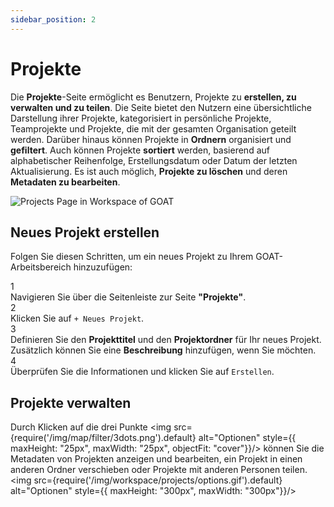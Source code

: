```yaml
---
sidebar_position: 2
---
```


# Projekte

Die **Projekte**-Seite ermöglicht es Benutzern, Projekte zu **erstellen, zu verwalten und zu teilen**. Die Seite bietet den Nutzern eine übersichtliche Darstellung ihrer Projekte, kategorisiert in persönliche Projekte, Teamprojekte und Projekte, die mit der gesamten Organisation geteilt werden. Darüber hinaus können Projekte in **Ordnern** organisiert und **gefiltert**. Auch können Projekte **sortiert** werden, basierend auf alphabetischer Reihenfolge, Erstellungsdatum oder Datum der letzten Aktualisierung. Es ist auch möglich, **Projekte zu löschen** und deren **Metadaten zu bearbeiten**.

<div style={{ display: 'flex', flexDirection: 'column', alignItems: 'center'}}>
  <img src={require('/img/workspace/projects/projects_general.png').default} alt="Projects Page in Workspace of GOAT" style={{ maxHeight: "auto", maxWidth: "auto", objectFit: "cover"}}/>

</div> 


## Neues Projekt erstellen
Folgen Sie diesen Schritten, um ein neues Projekt zu Ihrem GOAT-Arbeitsbereich hinzuzufügen:

<div class="step">
  <div class="step-number">1</div>
  <div class="content">Navigieren Sie über die Seitenleiste zur Seite <b>"Projekte"</b>.</div>
</div>

<div class="step">
  <div class="step-number">2</div>
  <div class="content">Klicken Sie auf <code>+ Neues Projekt</code>.</div>
</div>

<div class="step">
  <div class="step-number">3</div>
  <div class="content">Definieren Sie den <b>Projekttitel</b> und den <b>Projektordner</b> für Ihr neues Projekt. Zusätzlich können Sie eine <b>Beschreibung</b> hinzufügen, wenn Sie möchten.</div>
</div>

<div class="step">
  <div class="step-number">4</div>
  <div class="content">Überprüfen Sie die Informationen und klicken Sie auf <code>Erstellen</code>.</div>
</div>


## Projekte verwalten
Durch Klicken auf die drei Punkte <img src={require('/img/map/filter/3dots.png').default} alt="Optionen" style={{ maxHeight: "25px", maxWidth: "25px", objectFit: "cover"}}/> können Sie die Metadaten von Projekten anzeigen und bearbeiten, ein Projekt in einen anderen Ordner verschieben oder Projekte mit anderen Personen teilen.
<img src={require('/img/workspace/projects/options.gif').default} alt="Optionen" style={{ maxHeight: "300px", maxWidth: "300px"}}/>
